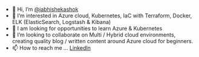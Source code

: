 * 👋 Hi, I’m [@jabhishekashok](https://github.com/jabhishekashok)
* 👀 I’m interested in Azure cloud, Kubernetes, IaC with Terraform, Docker, ELK (ElasticSearch, Logstash & Kibana)
* 🌱 I am looking for opportunities to learn Azure & Kubernetes
* 💞️ I’m looking to collaborate on Multi / Hybrid cloud environments, creating quality blog / written content around Azure cloud for beginners.
* 📫 How to reach me ... [LinkedIn](https://www.linkedin.com/in/abhishek-jambuka-02ab57151)